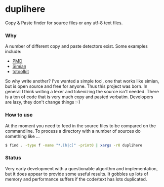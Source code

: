# duplihere
Copy & Paste finder for source files or any utf-8 text files.


### Why

A number of different copy and paste detectors exist.  Some examples include:

* [PMD](https://pmd.github.io/)
* [Simian](http://www.harukizaemon.com/simian/)
* [tctoolkit](https://bitbucket.org/nitinbhide/tctoolkit/src/default/)

So why write another?  I've wanted a simple tool, one that works like simian,
but is open source and free for anyone. Thus this project was born.  In
general I think writing a lexer and tokenizing the source isn't needed.
There is a ton of code that is very much copy and pasted verbatim.
Developers are lazy, they don't change things :-)

### How to use

At the moment you need to feed in the source files to be compared on the
commandline.  To process a directory with a number of sources do something
like ...

```bash
$ find . -type f -name "*.[h|c]" -print0 | xargs -r0 duplihere
```


### Status

Very early development with a questionable algorithm and implementation,
but it does appear to provide some useful results.  It gobbles up lots of
memory and performance suffers if the code/text has lots duplicated.
